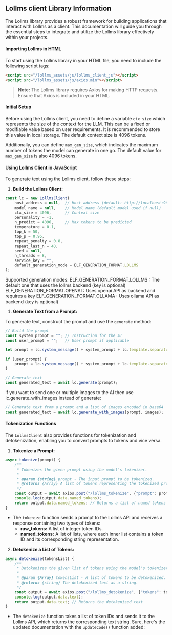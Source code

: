 ## Lollms client Library Information

The Lollms library provides a robust framework for building applications that interact with Lollms as a client. This documentation will guide you through the essential steps to integrate and utilize the Lollms library effectively within your projects.

#### Importing Lollms in HTML

To start using the Lollms library in your HTML file, you need to include the following script tags:

```html
<script src="/lollms_assets/js/lollms_client_js"></script>
<script src="/lollms_assets/js/axios.min"></script>
```

> **Note:** The Lollms library requires Axios for making HTTP requests. Ensure that Axios is included in your HTML.

#### Initial Setup

Before using the Lollms client, you need to define a variable `ctx_size` which represents the size of the context for the LLM. This can be a fixed or modifiable value based on user requirements. It is recommended to store this value in local storage. The default context size is 4096 tokens.

Additionally, you can define `max_gen_size`, which indicates the maximum number of tokens the model can generate in one go. The default value for `max_gen_size` is also 4096 tokens.

#### Using Lollms Client in JavaScript

To generate text using the Lollms client, follow these steps:

1. **Build the Lollms Client:**

```javascript
const lc = new LollmsClient(
    host_address = null,  // Host address (default: http://localhost:9600 if null)
    model_name = null,    // Model name (default model used if null)
    ctx_size = 4096,      // Context size
    personality = -1,
    n_predict = 4096,     // Max tokens to be predicted
    temperature = 0.1,
    top_k = 50,
    top_p = 0.95,
    repeat_penalty = 0.8,
    repeat_last_n = 40,
    seed = null,
    n_threads = 8,
    service_key = "",
    default_generation_mode = ELF_GENERATION_FORMAT.LOLLMS
);
```
Supported generation modes:
ELF_GENERATION_FORMAT.LOLLMS : The default one that uses the lollms backend (key is optional)
ELF_GENERATION_FORMAT.OPENAI : Uses openai API as backend and requires a key
ELF_GENERATION_FORMAT.OLLAMA : Uses ollama API as backend (key is optional)

1. **Generate Text from a Prompt:**

To generate text, construct the prompt and use the `generate` method:

```javascript
// Build the prompt
const system_prompt = ""; // Instruction for the AI
const user_prompt = "";   // User prompt if applicable

let prompt = lc.system_message() + system_prompt + lc.template.separator_template + lc.ai_message();

if (user_prompt) {
    prompt = lc.system_message() + system_prompt + lc.template.separator_template + lc.user_message() + user_prompt + lc.template.separator_template + lc.ai_message();
}

// Generate text
const generated_text = await lc.generate(prompt);
```
if you want to send one or multiple images to the AI then use lc.generate_with_images instead of generate:
```javascript
// Generate text from a prompt and a list of images encoded in base64
const generated_text = await lc.generate_with_images(prompt, images);
```


#### Tokenization Functions

The `LollmsClient` also provides functions for tokenization and detokenization, enabling you to convert prompts to tokens and vice versa.

1. **Tokenize a Prompt:**

```javascript
async tokenize(prompt) {
    /**
     * Tokenizes the given prompt using the model's tokenizer.
     *
     * @param {string} prompt - The input prompt to be tokenized.
     * @returns {Array} A list of tokens representing the tokenized prompt.
     */
    const output = await axios.post("/lollms_tokenize", {"prompt": prompt});
    console.log(output.data.named_tokens);
    return output.data.named_tokens; // Returns a list of named tokens
}
```

- The `tokenize` function sends a prompt to the Lollms API and receives a response containing two types of tokens:
  - **raw_tokens:** A list of integer token IDs.
  - **named_tokens:** A list of lists, where each inner list contains a token ID and its corresponding string representation.

2. **Detokenize a List of Tokens:**

```javascript
async detokenize(tokensList) {
    /**
     * Detokenizes the given list of tokens using the model's tokenizer.
     *
     * @param {Array} tokensList - A list of tokens to be detokenized.
     * @returns {string} The detokenized text as a string.
     */
    const output = await axios.post("/lollms_detokenize", {"tokens": tokensList});
    console.log(output.data.text);
    return output.data.text; // Returns the detokenized text
}
```

- The `detokenize` function takes a list of token IDs and sends it to the Lollms API, which returns the corresponding text string.
Sure, here's the updated documentation with the `updateCode()` function added:
